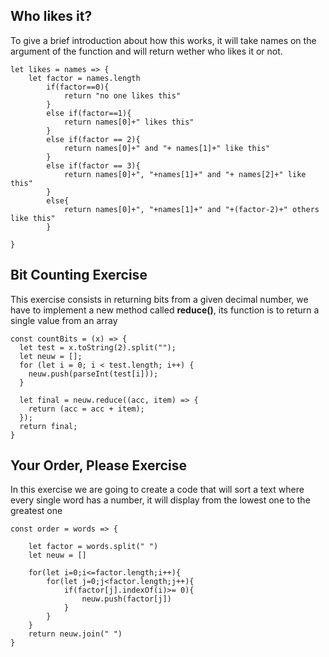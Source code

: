 ## Who likes it?

To give a brief introduction about how this works, it will take names on the argument of the function and will return wether who likes it or not.
```
let likes = names => {
    let factor = names.length
        if(factor==0){
            return "no one likes this"
        }
        else if(factor==1){
            return names[0]+" likes this"
        }
        else if(factor == 2){
            return names[0]+" and "+ names[1]+" like this"
        }
        else if(factor == 3){
            return names[0]+", "+names[1]+" and "+ names[2]+" like this"
        }
        else{
            return names[0]+", "+names[1]+" and "+(factor-2)+" others like this"
        }
    
}
```

## Bit Counting Exercise

This exercise consists in returning bits from a given decimal number, we have to implement a new method called **reduce()**, its function is to return a single value from an array
```
const countBits = (x) => {
  let test = x.toString(2).split("");
  let neuw = [];
  for (let i = 0; i < test.length; i++) {
    neuw.push(parseInt(test[i]));
  }

  let final = neuw.reduce((acc, item) => {
    return (acc = acc + item);
  });
  return final;
}
```

## Your Order, Please Exercise

In this exercise we are going to create a code that will sort a text where every single word has a number, it will display from the lowest one to the greatest one
```
const order = words => {

    let factor = words.split(" ")
    let neuw = []

    for(let i=0;i<=factor.length;i++){
        for(let j=0;j<factor.length;j++){
            if(factor[j].indexOf(i)>= 0){
                neuw.push(factor[j])
            }
        }
    }
    return neuw.join(" ")
}   
```


